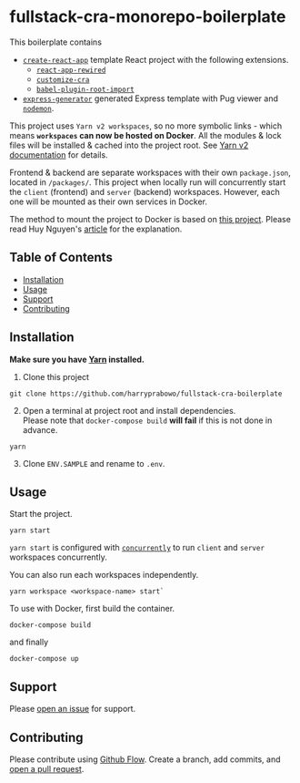 # fullstack-cra-monorepo-boilerplate

This boilerplate contains
- [`create-react-app`](https://github.com/facebook/create-react-app) template React project with the following extensions.
  - [`react-app-rewired`](https://github.com/timarney/react-app-rewired)
  - [`customize-cra`](https://github.com/arackaf/customize-cra)
  - [`babel-plugin-root-import`](https://github.com/entwicklerstube/babel-plugin-root-import)
- [`express-generator`](https://github.com/expressjs/generator) generated Express template with Pug viewer and [`nodemon`](https://github.com/remy/nodemon).  

This project uses `Yarn v2 workspaces`, so no more symbolic links - which means **`workspaces` can now be hosted on Docker**. All the modules & lock files will be installed & cached into the project root. See [Yarn v2 documentation](https://yarnpkg.com/features/pnp) for details.  

Frontend & backend are separate workspaces with their own `package.json`, located in `/packages/`. This project when locally run will concurrently start the `client` (frontend) and `server` (backend) workspaces. However, each one will be mounted as their own services in Docker.  

The method to mount the project to Docker is based on [this project](https://github.com/huy-nguyen/yarn-v2-workspace-docker-vs-code). Please read Huy Nguyen's [article](https://www.huy.dev/yarn-v2-workspace-docker-vs-code-2020-03-23/) for the explanation.  

## Table of Contents

- [Installation](`#installation)
- [Usage](#usage)
- [Support](#support)
- [Contributing](#contributing)

## Installation

**Make sure you have [Yarn](https://github.com/yarnpkg/yarn) installed.**
1. Clone this project
```
git clone https://github.com/harryprabowo/fullstack-cra-boilerplate
```
2. Open a terminal at project root and install dependencies.  
Please note that `docker-compose build` **will fail** if this is not done in advance.
```
yarn
```
3. Clone `ENV.SAMPLE` and rename to `.env`.

## Usage

Start the project.
```
yarn start
```
`yarn start` is configured with [`concurrently`](https://github.com/kimmobrunfeldt/concurrently) to run `client` and `server` workspaces concurrently.  

You can also run each workspaces independently. 
```
yarn workspace <workspace-name> start`
```

To use with Docker, first build the container.  
```
docker-compose build
```

and finally
```
docker-compose up
```

## Support

Please [open an issue](https://github.com/harryprabowo/fullstack-cra-boilerplate/issues/new) for support.

## Contributing

Please contribute using [Github Flow](https://guides.github.com/introduction/flow/). Create a branch, add commits, and [open a pull request](https://github.com/harryprabowo/fullstack-cra-boilerplate/compare/).
